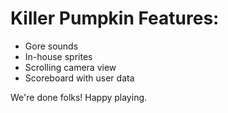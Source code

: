 # Killer Pumpkin Features:
- Gore sounds
- In-house sprites
- Scrolling camera view
- Scoreboard with user data

We're done folks! Happy playing.

